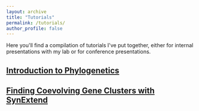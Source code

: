 ```yaml
---
layout: archive
title: "Tutorials"
permalink: /tutorials/
author_profile: false
---
```


Here you'll find a compilation of tutorials I've put together, either for internal presentations with my lab or for conference presentations.

## [Introduction to Phylogenetics](https://www.ahl27.com/tutorials/IntroPhylogenetics)

## [Finding Coevolving Gene Clusters with SynExtend](https://www.ahl27.com/CompGenomicsBioc2022/)